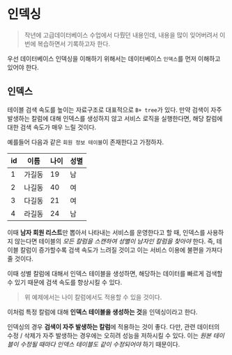 # 인덱싱

> 작년에 고급데이터베이스 수업에서 다뤘던 내용인데, 내용을 많이 잊어버려서 이번에 복습하면서 기록하고자 한다.

우선 데이터베이스 인덱싱을 이해하기 위해서는 데이터베이스 `인덱스`를 먼저 이해하고 있어야 한다.

## 인덱스

테이블 검색 속도를 높이는 자료구조로 대표적으로 `B+ tree`가 있다. 만약 검색이 자주 발생하는 칼럼에 대해 인덱스를 생성하지 않고 서비스 로직을 실행한다면, 해당 칼럼에 대한 검색 속도가 매우 느릴 것이다.

예를들어 다음과 같은 `회원 정보 테이블`이 존재한다고 가정하자.

| id  | 이름   | 나이 | 성별 |
| --- | ------ | ---- | ---- |
| 1   | 가길동 | 19   | 남   |
| 2   | 나길동 | 40   | 여   |
| 3   | 다길동 | 21   | 여   |
| 4   | 라길동 | 24   | 남   |

이때 **남자 회원 리스트**만 뽑아서 나타내는 서비스를 운영한다고 할 때, 인덱스를 사용하지 않는다면 테이블의 _모든 칼럼을 스캔하여 성별이 남자인 칼럼을 찾아야_ 한다. 즉, 테이블 칼럼이 증가할수록 검색 속도가 느려질 것이고 이는 서비스 이용에 불편을 가져다줄 것이다.

이때 성별 칼럼에 대해서 인덱스 테이블을 생성하면, 해당하는 데이터를 빠르게 검색할 수 있기 때문에 검색 속도를 향상시킬 수 있다.

> 위 예제에서는 나이 칼럼에서도 적용할 수 있을 것이다.

이처럼 특정 칼럼에 대해 **인덱스 테이블을 생성하는 것**을 인덱싱이라고 한다.

인덱싱의 경우 **검색이 자주 발생하는 칼럼**에 적용하는 것이 좋다. 다만, 관련 데이터의 수정 / 삭제가 자주 발생하는 경우에는 오히려 성능을 저하시킬 수 있다. 이는 _원본 테이블이 수정될 때마다 인덱스 테이블도 같이 수정되어야_ 하기 때문이다.

